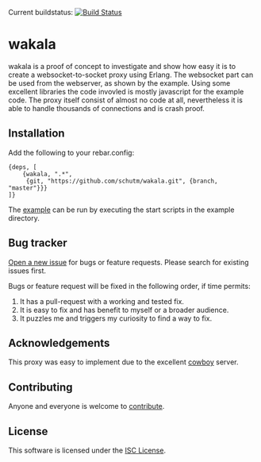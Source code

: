 Current buildstatus: [![Build Status](https://travis-ci.org/schutm/wakala.png)](https://travis-ci.org/schutm/wakala)

wakala
======
wakala is a proof of concept to investigate and show how easy it is to
create a websocket-to-socket proxy using Erlang. The websocket part can
be used from the webserver, as shown by the example. Using some excellent
libraries the code invovled is mostly javascript for the example code.
The proxy itself consist of almost no code at all, nevertheless it is
able to handle thousands of connections and is crash proof.


Installation
------------
Add the following to your rebar.config:

```
{deps, [
    {wakala, ".*",
     {git, "https://github.com/schutm/wakala.git", {branch, "master"}}}
]}
```

The [example](example) can be run by executing the start scripts in the example
directory.


Bug tracker
-----------
[Open a new issue](https://github.com/schutm/wakala/issues) for bugs
or feature requests. Please search for existing issues first.

Bugs or feature request will be fixed in the following order, if time
permits:

1. It has a pull-request with a working and tested fix.
2. It is easy to fix and has benefit to myself or a broader audience.
3. It puzzles me and triggers my curiosity to find a way to fix.


Acknowledgements
----------------
This proxy was easy to implement due to the excellent
[cowboy](https://github.com/ninenines/cowboy) server.


Contributing
------------
Anyone and everyone is welcome to [contribute](CONTRIBUTING.md).


License
-------
This software is licensed under the [ISC License](LICENSE).
